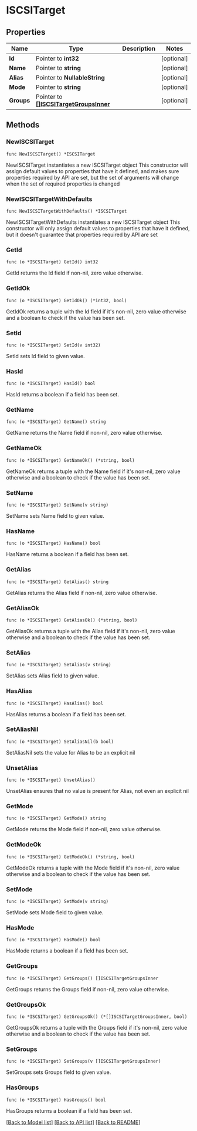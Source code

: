 # ISCSITarget

## Properties

Name | Type | Description | Notes
------------ | ------------- | ------------- | -------------
**Id** | Pointer to **int32** |  | [optional] 
**Name** | Pointer to **string** |  | [optional] 
**Alias** | Pointer to **NullableString** |  | [optional] 
**Mode** | Pointer to **string** |  | [optional] 
**Groups** | Pointer to [**[]ISCSITargetGroupsInner**](ISCSITargetGroupsInner.md) |  | [optional] 

## Methods

### NewISCSITarget

`func NewISCSITarget() *ISCSITarget`

NewISCSITarget instantiates a new ISCSITarget object
This constructor will assign default values to properties that have it defined,
and makes sure properties required by API are set, but the set of arguments
will change when the set of required properties is changed

### NewISCSITargetWithDefaults

`func NewISCSITargetWithDefaults() *ISCSITarget`

NewISCSITargetWithDefaults instantiates a new ISCSITarget object
This constructor will only assign default values to properties that have it defined,
but it doesn't guarantee that properties required by API are set

### GetId

`func (o *ISCSITarget) GetId() int32`

GetId returns the Id field if non-nil, zero value otherwise.

### GetIdOk

`func (o *ISCSITarget) GetIdOk() (*int32, bool)`

GetIdOk returns a tuple with the Id field if it's non-nil, zero value otherwise
and a boolean to check if the value has been set.

### SetId

`func (o *ISCSITarget) SetId(v int32)`

SetId sets Id field to given value.

### HasId

`func (o *ISCSITarget) HasId() bool`

HasId returns a boolean if a field has been set.

### GetName

`func (o *ISCSITarget) GetName() string`

GetName returns the Name field if non-nil, zero value otherwise.

### GetNameOk

`func (o *ISCSITarget) GetNameOk() (*string, bool)`

GetNameOk returns a tuple with the Name field if it's non-nil, zero value otherwise
and a boolean to check if the value has been set.

### SetName

`func (o *ISCSITarget) SetName(v string)`

SetName sets Name field to given value.

### HasName

`func (o *ISCSITarget) HasName() bool`

HasName returns a boolean if a field has been set.

### GetAlias

`func (o *ISCSITarget) GetAlias() string`

GetAlias returns the Alias field if non-nil, zero value otherwise.

### GetAliasOk

`func (o *ISCSITarget) GetAliasOk() (*string, bool)`

GetAliasOk returns a tuple with the Alias field if it's non-nil, zero value otherwise
and a boolean to check if the value has been set.

### SetAlias

`func (o *ISCSITarget) SetAlias(v string)`

SetAlias sets Alias field to given value.

### HasAlias

`func (o *ISCSITarget) HasAlias() bool`

HasAlias returns a boolean if a field has been set.

### SetAliasNil

`func (o *ISCSITarget) SetAliasNil(b bool)`

 SetAliasNil sets the value for Alias to be an explicit nil

### UnsetAlias
`func (o *ISCSITarget) UnsetAlias()`

UnsetAlias ensures that no value is present for Alias, not even an explicit nil
### GetMode

`func (o *ISCSITarget) GetMode() string`

GetMode returns the Mode field if non-nil, zero value otherwise.

### GetModeOk

`func (o *ISCSITarget) GetModeOk() (*string, bool)`

GetModeOk returns a tuple with the Mode field if it's non-nil, zero value otherwise
and a boolean to check if the value has been set.

### SetMode

`func (o *ISCSITarget) SetMode(v string)`

SetMode sets Mode field to given value.

### HasMode

`func (o *ISCSITarget) HasMode() bool`

HasMode returns a boolean if a field has been set.

### GetGroups

`func (o *ISCSITarget) GetGroups() []ISCSITargetGroupsInner`

GetGroups returns the Groups field if non-nil, zero value otherwise.

### GetGroupsOk

`func (o *ISCSITarget) GetGroupsOk() (*[]ISCSITargetGroupsInner, bool)`

GetGroupsOk returns a tuple with the Groups field if it's non-nil, zero value otherwise
and a boolean to check if the value has been set.

### SetGroups

`func (o *ISCSITarget) SetGroups(v []ISCSITargetGroupsInner)`

SetGroups sets Groups field to given value.

### HasGroups

`func (o *ISCSITarget) HasGroups() bool`

HasGroups returns a boolean if a field has been set.


[[Back to Model list]](../README.md#documentation-for-models) [[Back to API list]](../README.md#documentation-for-api-endpoints) [[Back to README]](../README.md)


